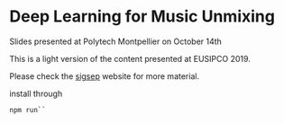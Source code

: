 # Deep Learning for Music Unmixing

Slides presented at Polytech Montpellier on October 14th

This is a light version of the content presented at EUSIPCO 2019.

Please check the [sigsep](https://sigsep.github.io/) website for more material.

install through
```npm install
npm run``
